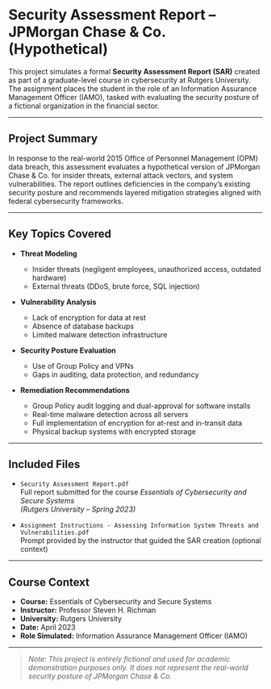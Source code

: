 # Security Assessment Report – JPMorgan Chase & Co. (Hypothetical)

This project simulates a formal **Security Assessment Report (SAR)** created as part of a graduate-level course in cybersecurity at Rutgers University. The assignment places the student in the role of an Information Assurance Management Officer (IAMO), tasked with evaluating the security posture of a fictional organization in the financial sector.

---

## Project Summary

In response to the real-world 2015 Office of Personnel Management (OPM) data breach, this assessment evaluates a hypothetical version of JPMorgan Chase & Co. for insider threats, external attack vectors, and system vulnerabilities. The report outlines deficiencies in the company’s existing security posture and recommends layered mitigation strategies aligned with federal cybersecurity frameworks.

---

## Key Topics Covered

- **Threat Modeling**
  - Insider threats (negligent employees, unauthorized access, outdated hardware)
  - External threats (DDoS, brute force, SQL injection)

- **Vulnerability Analysis**
  - Lack of encryption for data at rest
  - Absence of database backups
  - Limited malware detection infrastructure

- **Security Posture Evaluation**
  - Use of Group Policy and VPNs
  - Gaps in auditing, data protection, and redundancy

- **Remediation Recommendations**
  - Group Policy audit logging and dual-approval for software installs
  - Real-time malware detection across all servers
  - Full implementation of encryption for at-rest and in-transit data
  - Physical backup systems with encrypted storage

---

## Included Files

- `Security Assessment Report.pdf`  
  Full report submitted for the course *Essentials of Cybersecurity and Secure Systems*  
  *(Rutgers University – Spring 2023)*

- `Assignment Instructions - Assessing Information System Threats and Vulnerabilities.pdf`  
  Prompt provided by the instructor that guided the SAR creation (optional context)

---

## Course Context

- **Course:** Essentials of Cybersecurity and Secure Systems  
- **Instructor:** Professor Steven H. Richman  
- **University:** Rutgers University  
- **Date:** April 2023  
- **Role Simulated:** Information Assurance Management Officer (IAMO)

---

> *Note: This project is entirely fictional and used for academic demonstration purposes only. It does not represent the real-world security posture of JPMorgan Chase & Co.*
